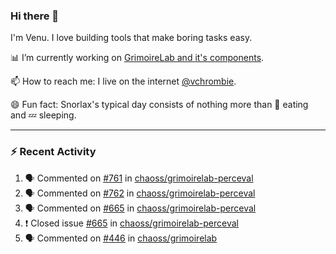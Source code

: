 ### Hi there 👋

I'm Venu. I love building tools that make boring tasks easy.

📊 I’m currently working on [GrimoireLab and it's components](https://chaoss.github.io/grimoirelab).

📫 How to reach me: I live on the internet [@vchrombie](https://www.google.co.in/search?q=vchrombie).

😄 Fun fact: Snorlax's typical day consists of nothing more than :doughnut: eating and :zzz: sleeping.

---

### :zap: Recent Activity

<!--START_SECTION:activity-->
1. 🗣 Commented on [#761](https://github.com/chaoss/grimoirelab-perceval/issues/761) in [chaoss/grimoirelab-perceval](https://github.com/chaoss/grimoirelab-perceval)
2. 🗣 Commented on [#762](https://github.com/chaoss/grimoirelab-perceval/issues/762) in [chaoss/grimoirelab-perceval](https://github.com/chaoss/grimoirelab-perceval)
3. 🗣 Commented on [#665](https://github.com/chaoss/grimoirelab-perceval/issues/665) in [chaoss/grimoirelab-perceval](https://github.com/chaoss/grimoirelab-perceval)
4. ❗️ Closed issue [#665](https://github.com/chaoss/grimoirelab-perceval/issues/665) in [chaoss/grimoirelab-perceval](https://github.com/chaoss/grimoirelab-perceval)
5. 🗣 Commented on [#446](https://github.com/chaoss/grimoirelab/issues/446) in [chaoss/grimoirelab](https://github.com/chaoss/grimoirelab)
<!--END_SECTION:activity-->

<!--
**vchrombie/vchrombie** is a ✨ _special_ ✨ repository because its `README.md` (this file) appears on your GitHub profile.

Here are some ideas to get you started:

- 🔭 I’m currently working on ...
- 🌱 I’m currently learning ...
- 👯 I’m looking to collaborate on ...
- 🤔 I’m looking for help with ...
- 💬 Ask me about ...
- 📫 How to reach me: ...
- 😄 Pronouns: ...
- ⚡ Fun fact: ...
-->
